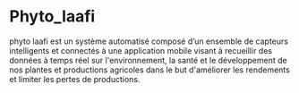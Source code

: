 # Phyto_laafi
phyto laafi est un système automatisé composé d’un ensemble de capteurs intelligents et connectés à une application mobile visant à recueillir des données à temps réel sur l'environnement, la santé et le développement de nos plantes et productions agricoles dans le but d'améliorer les rendements et limiter les pertes de productions.
